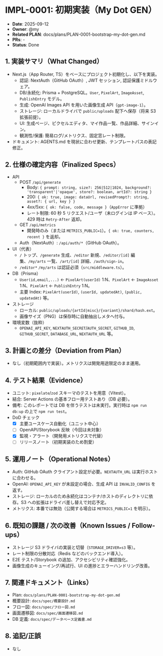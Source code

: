 # IMPL-0001: 初期実装（My Dot GEN）

- **Date**: 2025-09-12
- **Owner**: @my
- **Related PLAN**: docs/plans/PLAN-0001-bootstrap-my-dot-gen.md
- **PRs**: -
- **Status**: Done

## 1. 実装サマリ（What Changed）

- Next.js（App Router, TS）をベースにプロジェクト初期化し、以下を実装。
  - 認証: NextAuth（GitHub OAuth）, JWT セッション, 認証保護ミドルウェア。
  - DB/永続化: Prisma + PostgreSQL。`User`, `PixelArt`, `ImageAsset`, `PublishEntry` モデル。
  - 生成: OpenAI Images API を用いた画像生成 API（`gpt-image-1`）。
  - ストレージ: ローカルドライバで `public/uploads` 配下へ保存（将来 S3 拡張前提）。
  - UI: 生成ページ、ピクセルエディタ、マイ作品一覧、作品詳細、サインイン。
  - 観測性/保護: 簡易ログ/メトリクス、固定窓レート制限。
- ドキュメント: AGENTS.md を現状に合わせ更新、テンプレートパスの表記修正。

## 2. 仕様の確定内容（Finalized Specs）

- API
  - POST `/api/generate`
    - Body: `{ prompt: string, size?: 256|512|1024, background?: 'transparent'|'opaque', store?: boolean, artId?: string }`
    - 200: `{ ok: true, image: dataUrl, revisedPrompt?: string, asset?: { url, key } }`
    - 4xx/5xx: `{ ok: false, code, message }`（`AppError` に準拠）
    - レート制限: 60 秒 5 リクエスト/ユーザ（未ログインは IP ベース）。429 時は `Retry-After` 返却。
  - GET `/api/metrics`
    - 開発時のみ（または `METRICS_PUBLIC=1`）。`{ ok: true, counters, recent }` を返却。
  - Auth（NextAuth）: `/api/auth/*`（GitHub OAuth）。
- UI（代表）
  - `/` トップ、`/generate` 生成、`/editor` 新規、`/editor/[id]` 編集、`/my/arts` 一覧、`/art/[id]` 詳細、`/auth/sign-in`。
  - `/editor*` `/my/arts` は認証必須（`src/middleware.ts`）。
- DB（Prisma）
  - `User(id,email,...)` ← `PixelArt(userId)` 1:N、`PixelArt` ← `ImageAsset` 1:N、`PixelArt` ← `PublishEntry` 1:N。
  - 主要 Index: `PixelArt(userId)`, `(userId, updatedAt)`, `(public, updatedAt)` 等。
- ストレージ
  - ローカル: `public/uploads/{artId|misc}/{variant}/shard/hash.ext`。
  - 画像サイズ（PNG）は保存時に自動抽出しメタへ付与。
- 環境変数（抜粋）
  - `OPENAI_API_KEY`, `NEXTAUTH_SECRET`/`AUTH_SECRET`, `GITHUB_ID`, `GITHUB_SECRET`, `DATABASE_URL`, `NEXTAUTH_URL` 等。

## 3. 計画との差分（Deviation from Plan）

- なし（初期範囲内で実装）。メトリクスは開発用途限定のまま運用。

## 4. テスト結果（Evidence）

- ユニット: `pixelate`/`zod` スキーマのテストを用意（Vitest）。
- 結合: Server Actions の基本フロー用テストあり（DB 必要）。
- 備考: このレポートでは DB を伴うテストは未実行。実行時は `npm run db:up` の上で `npm run test`。
- DoD チェック
  - [x] 主要ユースケース自動化（ユニット中心）
  - [ ] OpenAPI/Storybook 反映（今回は未対象）
  - [x] 監視・アラート（開発用メトリクスで代替）
  - [ ] リリースノート（初期実装のため割愛）

## 5. 運用ノート（Operational Notes）

- Auth: GitHub OAuth クライアント設定が必要。`NEXTAUTH_URL` は実行ホストに合わせる。
- OpenAI: `OPENAI_API_KEY` が未設定の場合、生成 API は `INVALID_CONFIG` を返す。
- ストレージ: ローカルのため永続化はコンテナ/ホストのディレクトリに依存。S3 への拡張はドライバ差し替えで対応予定。
- メトリクス: 本番では無効（公開する場合は `METRICS_PUBLIC=1` を明示）。

## 6. 既知の課題 / 次の改善（Known Issues / Follow-ups）

- ストレージ S3 ドライバの実装と切替（`STORAGE_DRIVER=s3` 等）。
- レート制限の分散対応（Redis などのバックエンド導入）。
- E2E テスト/Storybook の追加、アクセシビリティ確認強化。
- 画像生成のキューイング/再試行、UI の進捗とエラーハンドリング改善。

## 7. 関連ドキュメント（Links）

- Plan: `docs/plans/PLAN-0001-bootstrap-my-dot-gen.md`
- 概要設計: `docs/spec/概要設計.md`
- フロー図: `docs/spec/フロー図.md`
- 画面遷移図: `docs/spec/画面遷移図.md`
- DB 定義: `docs/spec/データベース定義書.md`

## 8. 追記/正誤

- なし

